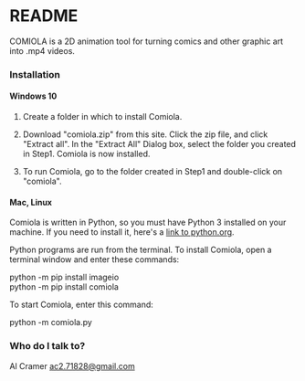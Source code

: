 # README #

COMIOLA is a 2D animation tool for turning comics and other graphic art
into .mp4 videos.

### Installation ###

#### Windows 10 ####
1. Create a folder in which to install Comiola.

2. Download "comiola.zip" from this site. Click the zip file, and click
"Extract all". In the "Extract All" Dialog box, select the folder you
created in Step1. Comiola is now installed.

3. To run Comiola, go to the folder created in Step1 and double-click
on "comiola".  

#### Mac, Linux ####
Comiola is written in Python, so you must have Python 3 installed
on your machine. If you need to install it, here's a 
[link to python.org](python.org/downloads).

Python programs are run from the terminal. 
To install Comiola, open a terminal window and enter 
these commands:

python -m pip install imageio    
python -m pip install comiola 

To start Comiola, enter this command:

python -m comiola.py 


### Who do I talk to? ###

Al Cramer ac2.71828@gmail.com
